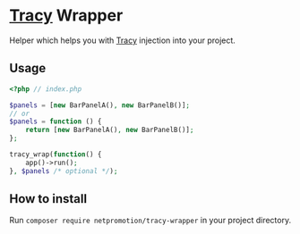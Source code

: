 # [Tracy] Wrapper

Helper which helps you with [Tracy] injection into your project.


## Usage

```php
<?php // index.php

$panels = [new BarPanelA(), new BarPanelB()];
// or
$panels = function () {
    return [new BarPanelA(), new BarPanelB()];
};

tracy_wrap(function() {
    app()->run();
}, $panels /* optional */);
```


## How to install

Run `composer require netpromotion/tracy-wrapper` in your project directory.



[Tracy]:https://tracy.nette.org/
